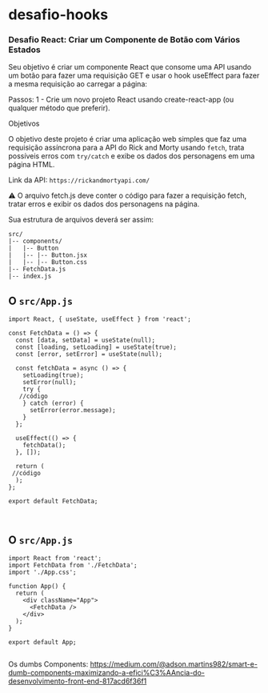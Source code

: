 # desafio-hooks

### Desafio React: Criar um Componente de Botão com Vários Estados
Seu objetivo é criar um componente React que consome uma API usando um botão para fazer uma requisição GET e usar o hook useEffect para fazer a mesma requisição ao carregar a página:


Passos:
1 - Crie um novo projeto React usando create-react-app (ou qualquer método que preferir).

Objetivos

O objetivo deste projeto é criar uma aplicação web simples que faz uma requisição assíncrona para a API do Rick and Morty usando `fetch`, trata possíveis erros com `try/catch` e exibe os dados dos personagens em uma página HTML.


Link da API: `https://rickandmortyapi.com/`


:warning: 
O arquivo fetch.js deve conter o código para fazer a requisição fetch, tratar erros e exibir os dados dos personagens na página.




Sua estrutura de arquivos deverá ser assim:

~~~
src/
|-- components/
|   |-- Button
|   |-- |-- Button.jsx
|   |-- |-- Button.css
|-- FetchData.js
|-- index.js
~~~




## O `src/App.js`
~~~
import React, { useState, useEffect } from 'react';

const FetchData = () => {
  const [data, setData] = useState(null);
  const [loading, setLoading] = useState(true);
  const [error, setError] = useState(null);

  const fetchData = async () => {
    setLoading(true);
    setError(null);
    try {
   //código
    } catch (error) {
      setError(error.message);
    } 
  };

  useEffect(() => {
    fetchData();
  }, []);

  return (
 //código
  );
};

export default FetchData;



~~~
## O `src/App.js`
~~~
import React from 'react';
import FetchData from './FetchData';
import './App.css';

function App() {
  return (
    <div className="App">
      <FetchData />
    </div>
  );
}

export default App;


~~~


Os dumbs Components: https://medium.com/@adson.martins982/smart-e-dumb-components-maximizando-a-efici%C3%AAncia-do-desenvolvimento-front-end-817acd6f36f1
